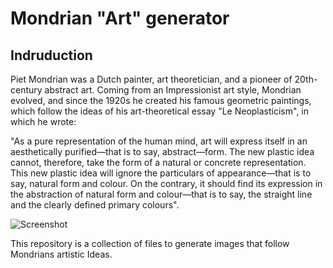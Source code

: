 # Mondrian "Art" generator
## Indruduction
Piet Mondrian was a Dutch painter, art theoretician, and a pioneer of 20th-century abstract art. Coming from an Impressionist art style, Mondrian evolved, and since the 1920s he created his famous geometric paintings, which follow the ideas of his art-theoretical essay "Le Neoplasticism", in which he wrote:

"As a pure representation of the human mind, art will express itself in an aesthetically purified—that is to say, abstract—form. The new plastic idea cannot, therefore, take the form of a natural or concrete representation. This new plastic 
idea will ignore the particulars of appearance—that is to say, natural form and colour. On the contrary, it should find its expression in the abstraction of natural form and colour—that is to say, the straight line and the clearly defined
primary colours".

![Screenshot](https://galeriemontblanc.com/cdn/shop/products/main_05627633-66eb-468c-a0da-6ae47e7ec6f5.png?v=1664294626)


This repository is a collection of files to generate images that follow Mondrians artistic Ideas. 
